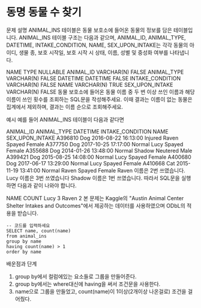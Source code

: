 # 동명 동물 수 찾기
문제 설명
ANIMAL_INS 테이블은 동물 보호소에 들어온 동물의 정보를 담은 테이블입니다. ANIMAL_INS 테이블 구조는 다음과 같으며, ANIMAL_ID, ANIMAL_TYPE, DATETIME, INTAKE_CONDITION, NAME, SEX_UPON_INTAKE는 각각 동물의 아이디, 생물 종, 보호 시작일, 보호 시작 시 상태, 이름, 성별 및 중성화 여부를 나타냅니다.

NAME	TYPE	NULLABLE
ANIMAL_ID	VARCHAR(N)	FALSE
ANIMAL_TYPE	VARCHAR(N)	FALSE
DATETIME	DATETIME	FALSE
INTAKE_CONDITION	VARCHAR(N)	FALSE
NAME	VARCHAR(N)	TRUE
SEX_UPON_INTAKE	VARCHAR(N)	FALSE
동물 보호소에 들어온 동물 이름 중 두 번 이상 쓰인 이름과 해당 이름이 쓰인 횟수를 조회하는 SQL문을 작성해주세요. 이때 결과는 이름이 없는 동물은 집계에서 제외하며, 결과는 이름 순으로 조회해주세요.

예시
예를 들어 ANIMAL_INS 테이블이 다음과 같다면

ANIMAL_ID	ANIMAL_TYPE	DATETIME	INTAKE_CONDITION	NAME	SEX_UPON_INTAKE
A396810	Dog	2016-08-22 16:13:00	Injured	Raven	Spayed Female
A377750	Dog	2017-10-25 17:17:00	Normal	Lucy	Spayed Female
A355688	Dog	2014-01-26 13:48:00	Normal	Shadow	Neutered Male
A399421	Dog	2015-08-25 14:08:00	Normal	Lucy	Spayed Female
A400680	Dog	2017-06-17 13:29:00	Normal	Lucy	Spayed Female
A410668	Cat	2015-11-19 13:41:00	Normal	Raven	Spayed Female
Raven 이름은 2번 쓰였습니다.
Lucy 이름은 3번 쓰였습니다
Shadow 이름은 1번 쓰였습니다.
따라서 SQL문을 실행하면 다음과 같이 나와야 합니다.

NAME	COUNT
Lucy	3
Raven	2
본 문제는 Kaggle의 "Austin Animal Center Shelter Intakes and Outcomes"에서 제공하는 데이터를 사용하였으며 ODbL의 적용을 받습니다.

```mysql
-- 코드를 입력하세요
SELECT name, count(name)
from animal_ins
group by name
having count(name) > 1
order by name
```

배운점과 단계  
1. group by에서 컬럼에있는 요소들로 그룹을 만들어준다.  
2. group by에서는 where대신에 having을 써서 조건문을 사용한다.  
3. name으로 그룹을 만들었고, count(name)이 1이상(2개이상 나온걸로) 조건을 걸어줬다.  
